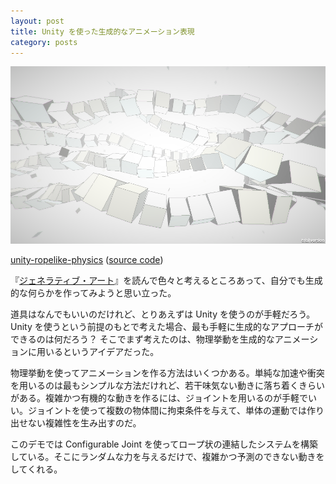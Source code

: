 ```yaml
---
layout: post
title: Unity を使った生成的なアニメーション表現
category: posts
---
```


[![ropelike-physics](/images/2013-09-09-1.jpg)](http://keijiro.github.io/unity-ropelike-physics/)

[unity-ropelike-physics](http://keijiro.github.io/unity-ropelike-physics/) ([source code](https://github.com/keijiro/unity-ropelike-physics))

『[ジェネラティブ・アート](http://www.bnn.co.jp/books/title_index/web/processing.html)』を読んで色々と考えるところあって、自分でも生成的な何らかを作ってみようと思い立った。

道具はなんでもいいのだけれど、とりあえずは Unity を使うのが手軽だろう。 Unity を使うという前提のもとで考えた場合、最も手軽に生成的なアプローチができるのは何だろう？ そこでまず考えたのは、物理挙動を生成的なアニメーションに用いるというアイデアだった。

物理挙動を使ってアニメーションを作る方法はいくつかある。単純な加速や衝突を用いるのは最もシンプルな方法だけれど、若干味気ない動きに落ち着くきらいがある。複雑かつ有機的な動きを作るには、ジョイントを用いるのが手軽でいい。ジョイントを使って複数の物体間に拘束条件を与えて、単体の運動では作り出せない複雑性を生み出すのだ。

このデモでは Configurable Joint を使ってロープ状の連結したシステムを構築している。そこにランダムな力を与えるだけで、複雑かつ予測のできない動きをしてくれる。

